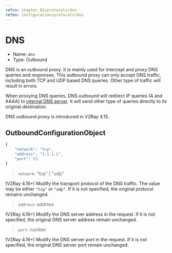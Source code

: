 ```yaml
---
refcn: chapter_02/protocols/dns
refen: configuration/protocols/dns
---
```


# DNS

* Name: `dns`
* Type: Outbound

DNS is an outbound proxy. It is mainly used for intercept and proxy DNS queries and responses. This outbound proxy can only accept DNS traffic, including both TCP and UDP based DNS queries. Other type of traffic will result in errors.

When proxying DNS queries, DNS outbound will redirect IP queries (A and AAAA) to [internal DNS server](../dns.md). It will send other type of queries directly to its original destination.

DNS outbound proxy is introduced in V2Ray 4.15.

## OutboundConfigurationObject

```javascript
{
    "network": "tcp",
    "address": "1.1.1.1",
    "port": 53
}
```

> `network`: "tcp" | "udp"

(V2Ray 4.16+) Modify the transport protocol of the DNS traffic. The value may be either `"tcp"` or `"udp"`. If it is not specified, the original protocol remains unchanged.

> `address`: address

(V2Ray 4.16+) Modify the DNS server address in the request. If it is not specified, the original DNS server address remain unchanged.

> `port`: number

(V2Ray 4.16+) Modify the DNS server port in the request. If it is not specified, the original DNS server port remain unchanged.
